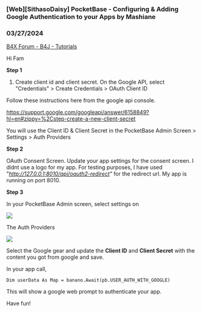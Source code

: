 ### [Web][SithasoDaisy] PocketBase - Configuring & Adding Google Authentication to your Apps by Mashiane
### 03/27/2024
[B4X Forum - B4J - Tutorials](https://www.b4x.com/android/forum/threads/160129/)

Hi Fam  
  
**Step 1**  
  
1. Create client id and client secret. On the Google API, select "Credentials" > Create Credentials > OAuth Client ID  
  
Follow these instructions here from the google api console.  
  
<https://support.google.com/googleapi/answer/6158849?hl=en#zippy=%2Cstep-create-a-new-client-secret>  
  
You will use the Client ID & Client Secret in the PocketBase Admin Screen > Settings > Auth Providers  
  
**Step 2**  
  
OAuth Consent Screen. Update your app settings for the consent screen. I didnt use a logo for my app. For testing purposes, I have used "*<http://127.0.0.1:8010/api/oauth2-redirect>"* for the redirect url. My app is running on port 8010.  
  
**Step 3**  
  
In your PocketBase Admin screen, select settings on  
  
![](https://www.b4x.com/android/forum/attachments/152232)  
  
The Auth Providers  
  
![](https://www.b4x.com/android/forum/attachments/152233)  
  
Select the Google gear and update the **Client ID** and **Client Secret** with the content you got from google and save.  
  
In your app call,  
  

```B4X
Dim userData As Map = banano.Await(pb.USER_AUTH_WITH_GOOGLE)
```

  
  
This will show a google web prompt to authenticate your app.  
  
Have fun!
